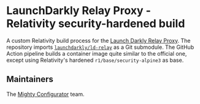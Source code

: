 # LaunchDarkly Relay Proxy - Relativity security-hardened build

A custom Relativity build process for the [Launch Darkly Relay Proxy](https://docs.launchdarkly.com/home/relay-proxy). The repository imports [`launchdarkly/ld-relay`](https://github.com/launchdarkly/ld-relay) as a Git submodule. The GitHub Action pipeline builds a container image quite similar to the official one, except using Relativity's hardened `r1/base/security-alpine3` as base.

## Maintainers

The [Mighty Configurator](https://einstein.kcura.com/x/TgAyCw) team.